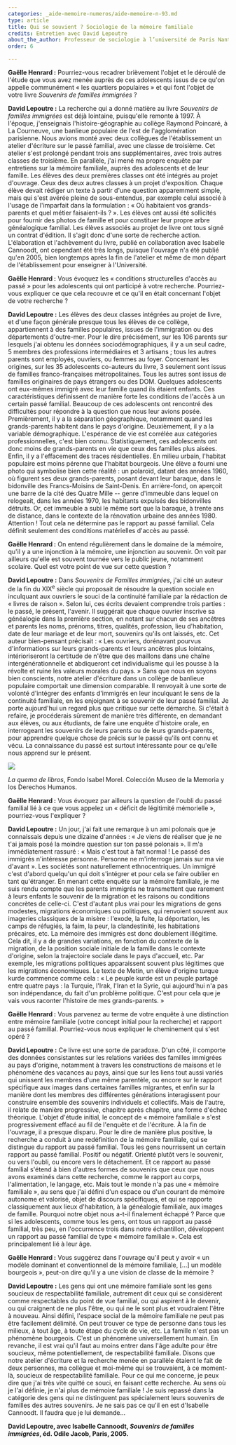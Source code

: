 ```yaml
---
categories: _aide-memoire-numeros/aide-memoire-n-93.md
type: article
title: Qui se souvient ? Sociologie de la mémoire familiale
credits: Entretien avec David Lepoutre
about_the_author: Professeur de sociologie à l’université de Paris Nanterre
order: 6

---
```

**Gaëlle Henrard :** Pourriez-vous recadrer brièvement l'objet et le déroulé de l'étude que vous avez menée auprès de ces adolescents issus de ce qu'on appelle communément «&nbsp;les quartiers populaires&nbsp;» et qui font l'objet de votre livre _Souvenirs de familles immigrées_ ?

**David Lepoutre :** La recherche qui a donné matière au livre _Souvenirs de familles immigrées_ est déjà lointaine, puisqu'elle remonte à 1997. À l'époque, j'enseignais l'histoire-géographie au collège Raymond Poincaré, à La Courneuve, une banlieue populaire de l'est de l'agglomération parisienne. Nous avions monté avec deux collègues de l'établissement un atelier d'écriture sur le passé familial, avec une classe de troisième. Cet atelier s'est prolongé pendant trois ans supplémentaires, avec trois autres classes de troisième. En parallèle, j'ai mené ma propre enquête par entretiens sur la mémoire familiale, auprès des adolescents et de leur famille. Les élèves des deux premières classes ont été intégrés au projet d'ouvrage. Ceux des deux autres classes à un projet d'exposition. Chaque élève devait rédiger un texte à partir d'une question apparemment simple, mais qui s'est avérée pleine de sous-entendus, par exemple celui associé à l'usage de l'imparfait dans la formulation : «&nbsp;Où habitaient vos grands-parents et quel métier faisaient-ils ?&nbsp;». Les élèves ont aussi été sollicités pour fournir des photos de famille et pour constituer leur propre arbre généalogique familial. Les élèves associés au projet de livre ont tous signé un contrat d'édition. Il s'agit donc d'une sorte de recherche action. L'élaboration et l'achèvement du livre, publié en collaboration avec Isabelle Cannoodt, ont cependant été très longs, puisque l'ouvrage n'a été publié qu'en 2005, bien longtemps après la fin de l'atelier et même de mon départ de l'établissement pour enseigner à l'Université.

**Gaëlle Henrard :** Vous évoquez les «&nbsp;conditions structurelles d'accès au passé&nbsp;» pour les adolescents qui ont participé à votre recherche. Pourriez-vous expliquer ce que cela recouvre et ce qu'il en était concernant l'objet de votre recherche ?

**David Lepoutre :** Les élèves des deux classes intégrées au projet de livre, et d'une façon générale presque tous les élèves de ce collège, appartiennent à des familles populaires, issues de l'immigration ou des départements d'outre-mer. Pour le dire précisément, sur les 106 parents sur lesquels j'ai obtenu les données sociodémographiques, il y a un seul cadre, 5 membres des professions intermédiaires et 3 artisans ; tous les autres parents sont employés, ouvriers, ou femmes au foyer. Concernant les origines, sur les 35 adolescents co-auteurs du livre, 3 seulement sont issus de familles franco-françaises métropolitaines. Tous les autres sont issus de familles originaires de pays étrangers ou des DOM. Quelques adolescents ont eux-mêmes immigré avec leur famille quand ils étaient enfants. Ces caractéristiques définissent de manière forte les conditions de l'accès à un certain passé familial. Beaucoup de ces adolescents ont rencontré des difficultés pour répondre à la question que nous leur avions posée. Premièrement, il y a la séparation géographique, notamment quand les grands-parents habitent dans le pays d'origine. Deuxièmement, il y a la variable démographique. L'espérance de vie est corrélée aux catégories professionnelles, c'est bien connu. Statistiquement, ces adolescents ont donc moins de grands-parents en vie que ceux des familles plus aisées. Enfin, il y a l'effacement des traces résidentielles. En milieu urbain, l'habitat populaire est moins pérenne que l'habitat bourgeois. Une élève a fourni une photo qui symbolise bien cette réalité : un polaroïd, datant des années 1960, où figurent ses deux grands-parents, posant devant leur baraque, dans le bidonville des Francs-Moisins de Saint-Denis. En arrière-fond, on aperçoit une barre de la cité des Quatre Mille -- genre d'immeuble dans lequel on relogeait, dans les années 1970, les habitants expulsés des bidonvilles détruits. Or, cet immeuble a subi le même sort que la baraque, à trente ans de distance, dans le contexte de la rénovation urbaine des années 1980. Attention ! Tout cela ne détermine pas le rapport au passé familial. Cela définit seulement des conditions matérielles d'accès au passé.

**Gaëlle Henrard :** On entend régulièrement dans le domaine de la mémoire, qu'il y a une injonction à la mémoire, une injonction au souvenir. On voit par ailleurs qu'elle est souvent tournée vers le public jeune, notamment scolaire. Quel est votre point de vue sur cette question ?

**David Lepoutre :** Dans _Souvenirs de Familles immigrées_, j'ai cité un auteur de la fin du XIX<sup>e</sup> siècle qui proposait de résoudre la question sociale en inculquant aux ouvriers le souci de la continuité familiale par la rédaction de «&nbsp;livres de raison&nbsp;». Selon lui, ces écrits devaient comprendre trois parties : le passé, le présent, l'avenir. Il suggérait que chaque ouvrier inscrive sa généalogie dans la première section, en notant sur chacun de ses ancêtres et parents les noms, prénoms, titres, qualités, profession, lieu d'habitation, date de leur mariage et de leur mort, souvenirs qu'ils ont laissés, etc. Cet auteur bien-pensant précisait : «&nbsp;Les ouvriers, dorénavant pourvus d'informations sur leurs grands-parents et leurs ancêtres plus lointains, intérioriseront la certitude de n'être que des maillons dans une chaîne intergénérationnelle et abdiqueront cet individualisme qui les pousse à la révolte et ruine les valeurs morales du pays.&nbsp;» Sans que nous en soyons bien conscients, notre atelier d'écriture dans un collège de banlieue populaire comportait une dimension comparable. Il renvoyait à une sorte de volonté d'intégrer des enfants d'immigrés en leur inculquant le sens de la continuité familiale, en les enjoignant à se souvenir de leur passé familial. Je porte aujourd'hui un regard plus que critique sur cette démarche. Si c'était à refaire, je procéderais sûrement de manière très différente, en demandant aux élèves, ou aux étudiants, de faire une enquête d'histoire orale, en interrogeant les souvenirs de leurs parents ou de leurs grands-parents, pour apprendre quelque chose de précis sur le passé qu'ils ont connu et vécu. La connaissance du passé est surtout intéressante pour ce qu'elle nous apprend sur le présent.

![](https://www.territoires-memoire.be/assets/uploads/p-4_laquemadelibros.jpg)

<span class="img-copyright">_La quema de libros_, Fondo Isabel Morel. Colección Museo de la Memoria y los Derechos Humanos.</span>

**Gaëlle Henrard :** Vous évoquez par ailleurs la question de l'oubli du passé familial lié à ce que vous appelez un «&nbsp;déficit de légitimité mémorielle&nbsp;», pourriez-vous l'expliquer ?

**David Lepoutre :** Un jour, j'ai fait une remarque à un ami polonais que je connaissais depuis une dizaine d'années : «&nbsp;Je viens de réaliser que je ne t'ai jamais posé la moindre question sur ton passé polonais&nbsp;». Il m'a immédiatement rassuré : «&nbsp;Mais c'est tout à fait normal ! Le passé des immigrés n'intéresse personne. Personne ne m'interroge jamais sur ma vie d'avant&nbsp;». Les sociétés sont naturellement ethnocentriques. Un immigré c'est d'abord quelqu'un qui doit s'intégrer et pour cela se faire oublier en tant qu'étranger. En menant cette enquête sur la mémoire familiale, je me suis rendu compte que les parents immigrés ne transmettent que rarement à leurs enfants le souvenir de la migration et les raisons ou conditions concrètes de celle-ci. C'est d'autant plus vrai pour les migrations de gens modestes, migrations économiques ou politiques, qui renvoient souvent aux imageries classiques de la misère : l'exode, la fuite, la déportation, les camps de réfugiés, la faim, la peur, la clandestinité, les habitations précaires, etc. La mémoire des immigrés est donc doublement illégitime. Cela dit, il y a de grandes variations, en fonction du contexte de la migration, de la position sociale initiale de la famille dans le contexte d'origine, selon la trajectoire sociale dans le pays d'accueil, etc. Par exemple, les migrations politiques apparaissent souvent plus légitimes que les migrations économiques. Le texte de Metin, un élève d'origine turque kurde commence comme cela : «&nbsp;Le peuple kurde est un peuple partagé entre quatre pays : la Turquie, l'Irak, l'Iran et la Syrie, qui aujourd'hui n'a pas son indépendance, du fait d'un problème politique. C'est pour cela que je vais vous raconter l'histoire de mes grands-parents.&nbsp;»

**Gaëlle Henrard :** Vous parvenez au terme de votre enquête à une distinction entre mémoire familiale (votre concept initial pour la recherche) et rapport au passé familial. Pourriez-vous nous expliquer le cheminement qui s'est opéré ?

**David Lepoutre :** Ce livre est une sorte de paradoxe. D'un côté, il comporte des données consistantes sur les relations variées des familles immigrées au pays d'origine, notamment à travers les constructions de maisons et le phénomène des vacances au pays, ainsi que sur les liens tout aussi variés qui unissent les membres d'une même parentèle, ou encore sur le rapport spécifique aux images dans certaines familles migrantes, et enfin sur la manière dont les membres des différentes générations interagissent pour construire ensemble des souvenirs individuels et collectifs. Mais de l'autre, il relate de manière progressive, chapitre après chapitre, une forme d'échec théorique. L'objet d'étude initial, le concept de «&nbsp;mémoire familiale&nbsp;» s'est progressivement effacé au fil de l'enquête et de l'écriture. À la fin de l'ouvrage, il a presque disparu. Pour le dire de manière plus positive, la recherche a conduit à une redéfinition de la mémoire familiale, qui se distingue du rapport au passé familial. Tous les gens nourrissent un certain rapport au passé familial. Positif ou négatif. Orienté plutôt vers le souvenir, ou vers l'oubli, ou encore vers le détachement. Et ce rapport au passé familial s'étend à bien d'autres formes de souvenirs que ceux que nous avons examinés dans cette recherche, comme le rapport au corps, l'alimentation, le langage, etc. Mais tout le monde n'a pas une «&nbsp;mémoire familiale&nbsp;», au sens que j'ai défini d'un espace ou d'un courant de mémoire autonome et valorisé, objet de discours spécifiques, et qui se rapporte classiquement aux lieux d'habitation, à la généalogie familiale, aux images de famille. Pourquoi notre objet nous a-t-il finalement échappé ? Parce que si les adolescents, comme tous les gens, ont tous un rapport au passé familial, très peu, en l'occurrence trois dans notre échantillon, développent un rapport au passé familial de type «&nbsp;mémoire familiale&nbsp;». Cela est principalement lié à leur âge.

**Gaëlle Henrard :** Vous suggérez dans l'ouvrage qu'il peut y avoir «&nbsp;un modèle dominant et conventionnel de la mémoire familiale, \[...\] un modèle bourgeois&nbsp;», peut-on dire qu'il y a une vision de classe de la mémoire ?

**David Lepoutre :** Les gens qui ont une mémoire familiale sont les gens soucieux de respectabilité familiale, autrement dit ceux qui se considèrent comme respectables du point de vue familial, ou qui aspirent à le devenir, ou qui craignent de ne plus l'être, ou qui ne le sont plus et voudraient l'être à nouveau. Ainsi défini, l'espace social de la mémoire familiale ne peut pas être facilement délimité. On peut trouver ce type de personne dans tous les milieux, à tout âge, à toute étape du cycle de vie, etc. La famille n'est pas un phénomène bourgeois. C'est un phénomène universellement humain. En revanche, il est vrai qu'il faut au moins entrer dans l'âge adulte pour être soucieux, même potentiellement, de respectabilité familiale. Disons que notre atelier d'écriture et la recherche menée en parallèle étaient le fait de deux personnes, ma collègue et moi-même qui se trouvaient, à ce moment-là, soucieux de respectabilité familiale. Pour ce qui me concerne, je peux dire que j'ai très vite quitté ce souci, en faisant cette recherche. Au sens où je l'ai définie, je n'ai plus de mémoire familiale ! Je suis repassé dans la catégorie des gens qui ne distinguent pas spécialement leurs souvenirs de familles des autres souvenirs. Je ne sais pas ce qu'il en est d'Isabelle Cannoodt. Il faudra que je lui demande...

**David Lepoutre, avec Isabelle Cannoodt, _Souvenirs de familles immigrées_, éd. Odile Jacob, Paris, 2005.**